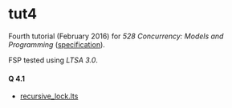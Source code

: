 # tut4

Fourth tutorial (February 2016) for _528 Concurrency: Models and Programming_ ([specification](spec.pdf)).

FSP tested using _LTSA 3.0_.

#### Q 4.1

- [recursive_lock.lts](recursive_lock.lts)
